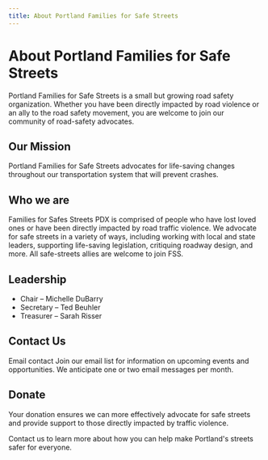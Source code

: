 ```yaml
---
title: About Portland Families for Safe Streets
---
```

# About Portland Families for Safe Streets

Portland Families for Safe Streets is a small but growing road safety organization. Whether you have been directly impacted by road violence or an ally to the road safety movement, you are welcome to join our community of road-safety advocates. 

## Our Mission

Portland Families for Safe Streets advocates for life-saving changes throughout our transportation system that will prevent crashes.

## Who we are

Families for Safes Streets PDX is comprised of people who have lost loved ones or have been directly impacted by road traffic violence. We advocate for safe streets in a variety of ways, including working with local and state leaders, supporting life-saving legislation, critiquing roadway design, and more. All safe-streets allies are welcome to join FSS.

## Leadership

* Chair – Michelle DuBarry
* Secretary – Ted Beuhler
* Treasurer – Sarah Risser

## Contact Us

Email contact
Join our email list for information on upcoming events and opportunities. We anticipate one or two email messages per month.

## Donate

Your donation ensures we can more effectively advocate for safe streets and provide support to those directly impacted by traffic violence.

Contact us to learn more about how you can help make Portland's streets safer for everyone.
